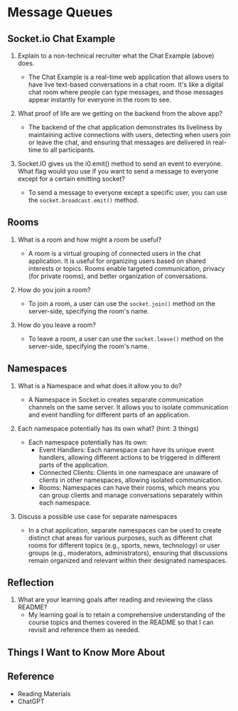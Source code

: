 # Message Queues

## Socket.io Chat Example

1. Explain to a non-technical recruiter what the Chat Example (above) does.
   - The Chat Example is a real-time web application that allows users to have live text-based conversations in a chat room. It's like a digital chat room where people can type messages, and those messages appear instantly for everyone in the room to see.

2. What proof of life are we getting on the backend from the above app?
   - The backend of the chat application demonstrates its liveliness by maintaining active connections with users, detecting when users join or leave the chat, and ensuring that messages are delivered in real-time to all participants.

3. Socket.IO gives us the i0.emit() method to send an event to everyone. What flag would you use if you want to send a message to everyone except for a certain emitting socket?
   - To send a message to everyone except a specific user, you can use the `socket.broadcast.emit()` method.

## Rooms

1. What is a room and how might a room be useful?
   - A room is a virtual grouping of connected users in the chat application. It is useful for organizing users based on shared interests or topics. Rooms enable targeted communication, privacy (for private rooms), and better organization of conversations.

2. How do you join a room?
   - To join a room, a user can use the `socket.join()` method on the server-side, specifying the room's name.

3. How do you leave a room?
   - To leave a room, a user can use the `socket.leave()` method on the server-side, specifying the room's name.

## Namespaces

1. What is a Namespace and what does it allow you to do?
   - A Namespace in Socket.io creates separate communication channels on the same server. It allows you to isolate communication and event handling for different parts of an application.

2. Each namespace potentially has its own what? (hint: 3 things)
   - Each namespace potentially has its own:
     - Event Handlers: Each namespace can have its unique event handlers, allowing different actions to be triggered in different parts of the application.
     - Connected Clients: Clients in one namespace are unaware of clients in other namespaces, allowing isolated communication.
     - Rooms: Namespaces can have their rooms, which means you can group clients and manage conversations separately within each namespace.

3. Discuss a possible use case for separate namespaces
   - In a chat application, separate namespaces can be used to create distinct chat areas for various purposes, such as different chat rooms for different topics (e.g., sports, news, technology) or user groups (e.g., moderators, administrators), ensuring that discussions remain organized and relevant within their designated namespaces.

## Reflection

1. What are your learning goals after reading and reviewing the class README?
   - My learning goal is to retain a comprehensive understanding of the course topics and themes covered in the README so that I can revisit and reference them as needed.

## Things I Want to Know More About

## Reference

- Reading Materials
- ChatGPT
